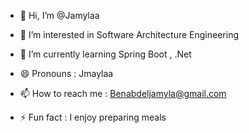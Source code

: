 - 👋 Hi,  I’m @Jamylaa
  
- 👀 I’m interested in Software Architecture Engineering
  
- 🌱 I’m currently learning Spring Boot , .Net

- 😄 Pronouns  :  Jmaylaa
  
- 📫 How to reach me  :  Benabdeljamyla@gmail.com 
  
- ⚡ Fun fact  :  I enjoy preparing meals

